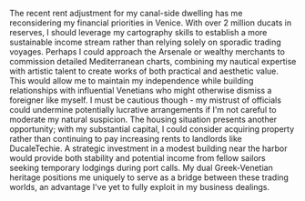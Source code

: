 The recent rent adjustment for my canal-side dwelling has me reconsidering my financial priorities in Venice. With over 2 million ducats in reserves, I should leverage my cartography skills to establish a more sustainable income stream rather than relying solely on sporadic trading voyages. Perhaps I could approach the Arsenale or wealthy merchants to commission detailed Mediterranean charts, combining my nautical expertise with artistic talent to create works of both practical and aesthetic value. This would allow me to maintain my independence while building relationships with influential Venetians who might otherwise dismiss a foreigner like myself. I must be cautious though - my mistrust of officials could undermine potentially lucrative arrangements if I'm not careful to moderate my natural suspicion. The housing situation presents another opportunity; with my substantial capital, I could consider acquiring property rather than continuing to pay increasing rents to landlords like DucaleTechie. A strategic investment in a modest building near the harbor would provide both stability and potential income from fellow sailors seeking temporary lodgings during port calls. My dual Greek-Venetian heritage positions me uniquely to serve as a bridge between these trading worlds, an advantage I've yet to fully exploit in my business dealings.
